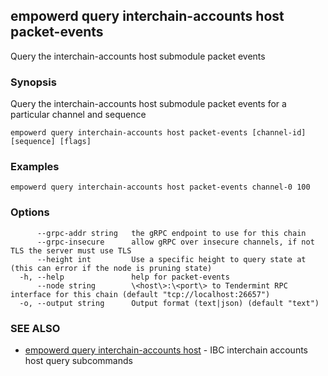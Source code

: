 ## empowerd query interchain-accounts host packet-events

Query the interchain-accounts host submodule packet events

### Synopsis

Query the interchain-accounts host submodule packet events for a particular channel and sequence

```
empowerd query interchain-accounts host packet-events [channel-id] [sequence] [flags]
```

### Examples

```
empowerd query interchain-accounts host packet-events channel-0 100
```

### Options

```
      --grpc-addr string   the gRPC endpoint to use for this chain
      --grpc-insecure      allow gRPC over insecure channels, if not TLS the server must use TLS
      --height int         Use a specific height to query state at (this can error if the node is pruning state)
  -h, --help               help for packet-events
      --node string        \<host\>:\<port\> to Tendermint RPC interface for this chain (default "tcp://localhost:26657")
  -o, --output string      Output format (text|json) (default "text")
```

### SEE ALSO

* [empowerd query interchain-accounts host](empowerd_query_interchain-accounts_host.md)	 - IBC interchain accounts host query subcommands

